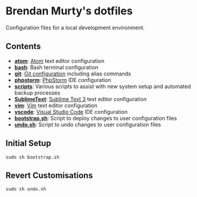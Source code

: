 # Brendan Murty's dotfiles

Configuration files for a local development environment.

## Contents

- **[atom](atom/)**: [Atom](https://atom.io/) text editor configuration
- **[bash](bash/)**: Bash terminal configuration
- **[git](git/)**: [Git configuration](https://git-scm.com/docs/git-config) including alias commands
- **[phpstorm](phpstorm/)**: [PhpStorm](https://www.jetbrains.com/phpstorm/) IDE configuration
- **[scripts](scripts/)**: Various scripts to assist with new system setup and automated backup processes
- **[SublimeText](SublimeText/)**: [Sublime Text 3](https://www.sublimetext.com/3) text editor configuration
- **[vim](vim/)**: [Vim](http://www.vim.org/) text editor configuration
- **[vscode](vscode/)**: [Visual Studio Code](https://code.visualstudio.com/) IDE configuration
- **[bootstrap.sh](bootstrap.sh)**: Script to deploy changes to user configuration files
- **[undo.sh](undo.sh)**: Script to undo changes to user configuration files

## Initial Setup

```
sudo sh bootstrap.sh
```

## Revert Customisations

```
sudo sh undo.sh
```
